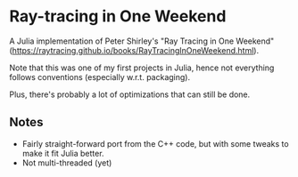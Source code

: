 # Ray-tracing in One Weekend

A Julia implementation of Peter Shirley's "Ray Tracing in One Weekend" 
(https://raytracing.github.io/books/RayTracingInOneWeekend.html).

Note that this was one of my first projects in Julia, 
hence not everything follows conventions (especially w.r.t. 
packaging). 

Plus, there's probably a lot of optimizations that can still be done.

## Notes

* Fairly straight-forward port from the C++ code, but with some 
  tweaks to make it fit Julia better.
* Not multi-threaded (yet)
